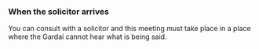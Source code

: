 ###  When the solicitor arrives

You can consult with a solicitor and this meeting must take place in a place
where the Gardaí cannot hear what is being said.
